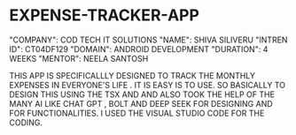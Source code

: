 # EXPENSE-TRACKER-APP
"COMPANY": COD TECH IT SOLUTIONS
"NAME": SHIVA SILIVERU
"INTREN ID": CT04DF129
"DOMAIN": ANDROID DEVELOPMENT 
"DURATION": 4 WEEKS 
"MENTOR": NEELA SANTOSH

THIS APP IS SPECIFICALLLY DESIGNED TO TRACK THE MONTHLY EXPENSES IN EVERYONE'S LIFE . IT IS EASY IS TO USE.
 SO  BASICALLY TO DESIGN THIS USING THE TSX AND AND ALSO TOOK THE HELP OF THE MANY AI LIKE CHAT GPT , BOLT AND DEEP SEEK FOR DESIGNING AND FOR FUNCTIONALITIES.
 I USED THE VISUAL STUDIO CODE FOR THE CODING.
